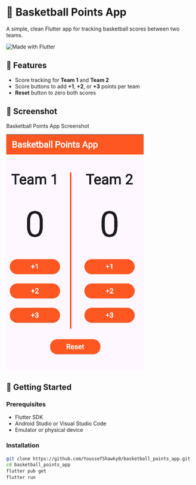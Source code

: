 # 🏀 Basketball Points App

A simple, clean Flutter app for tracking basketball scores between two teams.

![Made with Flutter](https://img.shields.io/badge/Made%20with-Flutter-blue?logo=flutter)

## 📱 Features

- Score tracking for **Team 1** and **Team 2**
- Score buttons to add **+1**, **+2**, or **+3** points per team
- **Reset** button to zero both scores

## 📸 Screenshot

Basketball Points App Screenshot

![Basketball Points App Screenshot](https://raw.githubusercontent.com/YoussefShawky0/basketball_points_app/main/image/image.png)


## 🚀 Getting Started

### Prerequisites

- Flutter SDK
- Android Studio or Visual Studio Code
- Emulator or physical device

### Installation

```bash
git clone https://github.com/YoussefShawky0/basketball_points_app.git
cd basketball_points_app
flutter pub get
flutter run
